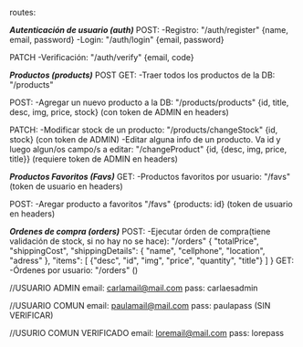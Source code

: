 routes:

***Autenticación de usuario (auth)***
POST: 
-Registro: "/auth/register" {name, email, password}
-Login: "/auth/login" {email, password}

PATCH
-Verificación: "/auth/verify" {email, code}

***Productos (products)***
POST
GET:
-Traer todos los productos de la DB: "/products"

POST:
-Agregar un nuevo producto a la DB: "/products/products" {id, title, desc, img, price, stock} (con token de ADMIN en headers)

PATCH:
-Modificar stock de un producto: "/products/changeStock" {id, stock} (con token de ADMIN)
-Editar alguna info de un producto. Va id y luego algun/os campo/s a editar: "/changeProduct" {id, {desc, img, price, title}} (requiere token de ADMIN en headers)


***Productos Favoritos (Favs)***
GET:
-Productos favoritos por usuario: 
"/favs" (token de usuario en headers)

POST:
-Aregar producto a favoritos
"/favs" {products: id} (token de usuario en headers)

***Ordenes de compra (orders)***
POST:
-Ejecutar órden de compra(tiene validación de stock, si no hay no se hace):
"/orders"
{ "totalPrice", "shippingCost", "shippingDetails": { "name", "cellphone", "location", "adress" },
    "items": [ {"desc", "id", "img", "price", "quantity", "title"} ]
}
GET:
-Órdenes por usuario: "/orders" ()


//USUARIO ADMIN
email: carlamail@mail.com
pass: carlaesadmin

//USUARIO COMUN
email: paulamail@mail.com
pass: paulapass
(SIN VERIFICAR)

//USURIO COMUN VERIFICADO
email: loremail@mail.com
pass: lorepass
